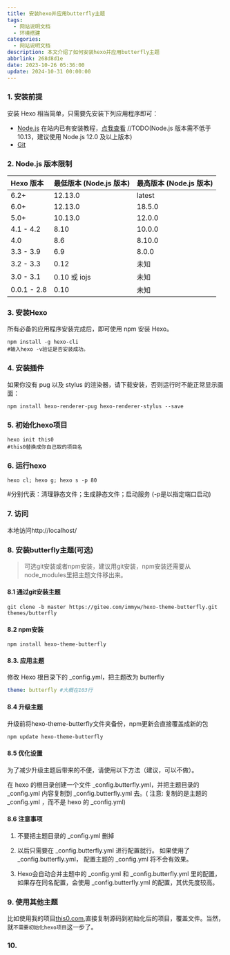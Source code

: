 ```yaml
---
title: 安装hexo并应用butterfly主题
tags:
  - 网站说明文档
  - 环境搭建
categories:
  - 网站说明文档
description: 本文介绍了如何安装hexo并应用butterfly主题
abbrlink: 268d8d1e
date: 2023-10-26 05:36:00
update: 2024-10-31 00:00:00
---
```

### 1. 安装前提

安装 Hexo 相当简单，只需要先安装下列应用程序即可：

- [Node.js](http://nodejs.org/) 在站内已有安装教程，[点我查看](http://this0.com/post/2023825a.html) //TODO(Node.js 版本需不低于 10.13，建议使用 Node.js 12.0 及以上版本)
- [Git](http://git-scm.com/)

### 2. Node.js 版本限制

| Hexo 版本   | 最低版本 (Node.js 版本) | 最高版本 (Node.js 版本) |
| :---------- | :---------------------- | :---------------------- |
| 6.2+        | 12.13.0                 | latest                  |
| 6.0+        | 12.13.0                 | 18.5.0                  |
| 5.0+        | 10.13.0                 | 12.0.0                  |
| 4.1 - 4.2   | 8.10                    | 10.0.0                  |
| 4.0         | 8.6                     | 8.10.0                  |
| 3.3 - 3.9   | 6.9                     | 8.0.0                   |
| 3.2 - 3.3   | 0.12                    | 未知                    |
| 3.0 - 3.1   | 0.10 或 iojs            | 未知                    |
| 0.0.1 - 2.8 | 0.10                    | 未知                    |

### 3. 安装Hexo

所有必备的应用程序安装完成后，即可使用 npm 安装 Hexo。

```
npm install -g hexo-cli
#输入hexo -v验证是否安装成功。
```

### 4. 安装插件

如果你没有 pug 以及 stylus 的渲染器，请下载安装，否则运行时不能正常显示画面：

```
npm install hexo-renderer-pug hexo-renderer-stylus --save
```

### 5. 初始化hexo项目

```
hexo init this0
#this0替换成你自己取的项目名
```

### 6. 运行hexo

```
hexo cl; hexo g; hexo s -p 80
```

#分别代表：清理静态文件；生成静态文件；启动服务 (-p是以指定端口启动)

### 7. 访问

本地访问http://localhost/

### 8. 安装butterfly主题(可选)

> 可选git安装或者npm安装，建议用git安装，npm安装还需要从node_modules里把主题文件移出来。

#### 8.1 通过git安装主题

```
git clone -b master https://gitee.com/immyw/hexo-theme-butterfly.git themes/butterfly
```

#### 8.2 npm安装

```
npm install hexo-theme-butterfly
```

#### 8.3. 应用主题

修改 Hexo 根目录下的 _config.yml，把主题改为 butterfly

```yml
theme: butterfly #大概在103行
```

#### 8.4 升级主题

升级前将hexo-theme-butterfly文件夹备份，npm更新会直接覆盖成新的包

```bash
npm update hexo-theme-butterfly
```

#### 8.5 优化设置

为了减少升级主题后带来的不便，请使用以下方法（建议，可以不做）。

在 hexo 的根目录创建一个文件 _config.butterfly.yml，并把主题目录的 _config.yml 内容复制到 _config.butterfly.yml 去。( 注意: 复制的是主题的 _config.yml ，而不是 hexo 的 _config.yml)

#### 8.6 注意事项

1. 不要把主题目录的 _config.yml 删掉

2. 以后只需要在 _config.butterfly.yml 进行配置就行。
   如果使用了 _config.butterfly.yml， 配置主题的 _config.yml 将不会有效果。

3. Hexo会自动合并主题中的 _config.yml 和 _config.butterfly.yml 里的配置，如果存在同名配置，会使用 _config.butterfly.yml 的配置，其优先度较高。

### 9. 使用其他主题

比如使用我的项目[this0.com](http://www.this0.com),直接复制源码到初始化后的项目，覆盖文件。当然，就`不需要初始化hexo项目`这一步了。

### 10. 